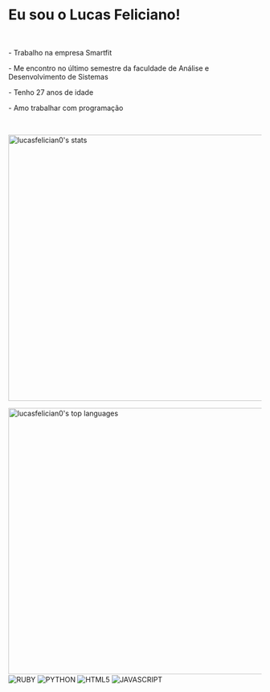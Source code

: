 <h1>Eu sou o Lucas Feliciano!</h1>
<br>
<p>- Trabalho na empresa Smartfit</p>
<p>- Me encontro no último semestre da faculdade de Análise e Desenvolvimento de Sistemas</p>
<p>- Tenho 27 anos de idade</p>
<p>- Amo trabalhar com programação</p>
<br>
<p align="left">

<img width="530em" src="https://github-readme-stats.vercel.app/api?username=lucasfelician0&show_icons=true&theme=onedark" alt="lucasfelician0's stats"/>

<p>
    <img width="530em" src="https://github-readme-stats.vercel.app/api/top-langs/?username=lucasfelician0&layout=compact" alt="lucasfelician0's top languages"/>
    <br> 
    <img align="center" alt="RUBY" src="https://img.shields.io/badge/Ruby-CC342D?style=for-the-badge&logo=ruby&logoColor=white">
    <img align="center" alt="PYTHON" src="https://img.shields.io/badge/Python-3776AB?style=for-the-badge&logo=python&logoColor=white">
    <img align="center" alt="HTML5" src="https://img.shields.io/badge/HTML5-E34F26?style=for-the-badge&logo=html5&logoColor=white">
    <img align="center" alt="JAVASCRIPT" src="https://img.shields.io/badge/JavaScript-323330?style=for-the-badge&logo=javascript&logoColor=F7DF1E">
</p>



